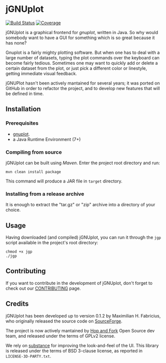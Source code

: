 # jGNUplot #
[![Build Status](https://travis-ci.org/hopandfork/jgnuplot.svg?branch=master)](https://travis-ci.org/hopandfork/jgnuplot)
[![Coverage](https://codecov.io/gh/hopandfork/jgnuplot/branch/add-code-coverage/graphs/badge.svg?branch=add-code-coverage)](https://codecov.io/gh/hopandfork/jgnuplot)

jGNUplot is a graphical frontend for *gnuplot*, written in Java. So why would
somebody want to have a GUI for something which is so great because it has
none?

Gnuplot is a fairly mighty plotting software. But when one has to deal with a
large number of datasets, typing the plot commands over the keyboard
can become fairly tedious. 
Sometimes one may want to quickly add or delete a certain dataset from the
plot, or just pick a different color or linestyle, getting immediate visual
feedback.

jGNUPlot hasn't been actively mantained for several years; it was ported
on GitHub in order to refactor the project, and to develop new
features that will be defined in time. 

## Installation ##
### Prerequisites ###
- [gnuplot](http://www.gnuplot.info).
- a Java Runtime Environment (7+)

### Compiling from source  ###
jGNUplot can be built using *Maven*. Enter the project root directory and run:

	mvn clean install package

This command will produce a JAR file in `target` directory.

### Installing from a release archive ###
It is enough to extract the "tar.gz" or "zip" archive into a directory of your choice.

## Usage ##
Having downloaded (and compiled) jGNUplot, you can run it through the `jgp`
script available in the project's root directory:

	chmod +x jgp
	./jgp


## Contributing ##
If you want to contribute in the development of jGNUplot, don't forget to check
out our [CONTRIBUTING](https://github.com/hopandfork/jgnuplot/blob/master/CONTRIBUTING.md)
page.

## Credits ##
jGNUplot has been developed up to version 0.1.2 by Maximilian H. Fabricius, who
originally released the source code on
[SourceForge](http://jgp.sourceforge.net).

The project is now actively mantained by 
[Hop and Fork](https://www.hopandfork.org) Open Source dev team, and released
under the terms of GPLv2 license.

We rely on [substance](https://github.com/kirill-grouchnikov/substance) for
improving the look-and-feel of the UI. This library is released under the terms of
 BSD 3-clause license, as reported in `LICENSE-3D-PARTY.txt`.
